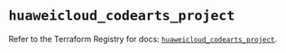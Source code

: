 # `huaweicloud_codearts_project`

Refer to the Terraform Registry for docs: [`huaweicloud_codearts_project`](https://registry.terraform.io/providers/huaweicloud/huaweicloud/1.71.1/docs/resources/codearts_project).
